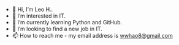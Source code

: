 - 👋 Hi, I’m Leo H..
- 👀 I’m interested in IT.
- 🌱 I’m currently learning Python and GitHub.
- 💞️ I’m looking to find a new job in IT.
- 📫 How to reach me - my email address is wwhao8@gmail.com

<!---
GH-LEO-H/GH-LEO-H is a ✨ special ✨ repository because its `README.md` (this file) appears on your GitHub profile.
You can click the Preview link to take a look at your changes.
--->
